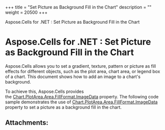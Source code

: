 +++
title = "Set Picture as Background Fill in the Chart" 
description = "" 
weight = 20500 
+++

Aspose.Cells for .NET : Set Picture as Background Fill in the Chart  

# Aspose.Cells for .NET : Set Picture as Background Fill in the Chart


Aspose.Cells allows you to set a gradient, texture, pattern or picture as fill effects for different objects, such as the plot area, chart area, or legend box of a chart. This document shows how to add an image to a chart's background.

To achieve this, Aspose.Cells provides the [Chart.PlotArea.Area.FillFormat.ImageData](https://apireference.aspose.com/net/cells/aspose.cells.drawing/fillformat/properties/imagedata) property. The following code sample demonstrates the use of [Chart.PlotArea.Area.FillFormat.ImageData](https://apireference.aspose.com/net/cells/aspose.cells.drawing/fillformat/properties/imagedata) property to set a picture as a background fill in the chart.

## Attachments:


